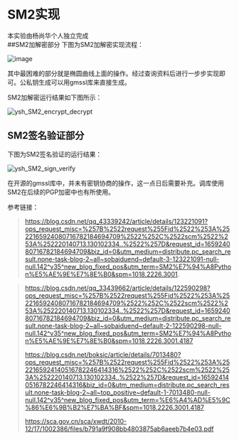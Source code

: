 # SM2实现
本实验由杨尚华个人独立完成  
##SM2加解密部分
下图为SM2加解密实现流程：

![image](https://user-images.githubusercontent.com/109864695/182009767-8a187bac-51b1-424c-adf1-3794661582d7.png)

其中最困难的部分就是椭圆曲线上面的操作。经过查询资料后进行一步步实现即可。公私钥生成可以用gmssl库来直接生成。

SM2加解密运行结果如下图所示：

![ysh_SM2_encrypt_decrypt](https://user-images.githubusercontent.com/109864695/182009909-fc68148d-49f4-4e70-96bd-48cfd61442a9.png)

##  SM2签名验证部分
下图为SM2签名验证的运行结果：

![ysh_SM2_sign_verify](https://user-images.githubusercontent.com/109864695/182009908-e11577fa-91ff-464e-baa9-77294936147b.png)

在开源的gmssl库中，并未有密钥协商的操作，这一点日后需要补充。调库使用SM2在后续的PGP加密中也有所使用。

参考链接：
>https://blog.csdn.net/qq_43339242/article/details/123221091?ops_request_misc=%257B%2522request%255Fid%2522%253A%2522165924080716782184694709%2522%252C%2522scm%2522%253A%252220140713.130102334..%2522%257D&request_id=165924080716782184694709&biz_id=0&utm_medium=distribute.pc_search_result.none-task-blog-2~all~sobaiduend~default-3-123221091-null-null.142^v35^new_blog_fixed_pos&utm_term=SM2%E7%94%A8Python%E5%AE%9E%E7%8E%B0&spm=1018.2226.3001.

>https://blog.csdn.net/qq_33439662/article/details/122590298?ops_request_misc=%257B%2522request%255Fid%2522%253A%2522165924080716782184694709%2522%252C%2522scm%2522%253A%252220140713.130102334..%2522%257D&request_id=165924080716782184694709&biz_id=0&utm_medium=distribute.pc_search_result.none-task-blog-2~all~sobaiduend~default-2-122590298-null-null.142^v35^new_blog_fixed_pos&utm_term=SM2%E7%94%A8Python%E5%AE%9E%E7%8E%B0&spm=1018.2226.3001.4187
>
>https://blog.csdn.net/boksic/article/details/7013480?ops_request_misc=%257B%2522request%255Fid%2522%253A%2522165924140516782246414316%2522%252C%2522scm%2522%253A%252220140713.130102334..%2522%257D&request_id=165924140516782246414316&biz_id=0&utm_medium=distribute.pc_search_result.none-task-blog-2~all~top_positive~default-1-7013480-null-null.142^v35^new_blog_fixed_pos&utm_term=%E6%A4%AD%E5%9C%86%E6%9B%B2%E7%BA%BF&spm=1018.2226.3001.4187
>
>https://sca.gov.cn/sca/xwdt/2010-12/17/1002386/files/b791a9f908bb4803875ab6aeeb7b4e03.pdf
